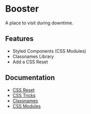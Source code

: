# Booster

A place to visit during downtime.

## Features

- Styled Components (CSS Modules)
- Classnames Library
- Add a CSS Reset

## Documentation

- [CSS Reset](https://create-react-app.dev/docs/adding-css-reset/)
- [CSS Tricks](https://css-tricks.com/css-modules-part-1-need/)
- [Classnames](https://github.com/JedWatson/classnames)
- [CSS Modules](https://github.com/css-modules/css-modules)
